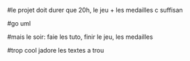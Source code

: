 
#le projet doit durer que 20h, le jeu + les medailles c suffisan

#go uml

#mais le soir: faie les tuto, finir le jeu, les medailles

   
  #trop cool jadore les textes a trou
  
  
  
  
  
